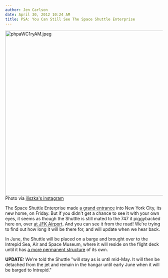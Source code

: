 ```yaml
---
author: Jen Carlson
date: April 30, 2012 10:24 AM
title: PSA: You Can Still See The Space Shuttle Enterprise
---
```


<p><span class="mt-enclosure mt-enclosure-image" style="display: inline;"> <img alt="phpaWC1ryAM.jpeg" src="https://web.archive.org/web/20120529112042im_/http://gothamist.com/attachments/arts_jen/phpaWC1ryAM.jpeg" width="640" height="527" class="image-none"> </span><br>
<span class="photo_caption">Photo via <a href="https://web.archive.org/web/20120529112042/http://instagr.am/p/KA0hBZuRwH/">jliszka&apos;s instagram</a></span></p>

<p>The Space Shuttle Enterprise made <a href="https://web.archive.org/web/20120529112042/http://gothamist.com/2012/04/27/photos_the_space_shuttle_enterprise.php#photo-1">a grand entrance</a> into New York City, its new home, on Friday. But if you didn&apos;t get a chance to see it with your own eyes, it seems as though the Shuttle is still mated to the 747 it piggybacked here on, over <a href="https://web.archive.org/web/20120529112042/http://gothamist.com/2012/04/27/photos_the_space_shuttle_enterprise_1.php#photo-1">at JFK Airport</a>. And you can see it from the road! We&apos;re trying to find out how long it will be there for, and will update when we hear back.</p>

<p>In June, the Shuttle will be placed on a barge and brought over to the Intrepid Sea, Air and Space Museum, where it will reside on the flight deck until it has <a href="https://web.archive.org/web/20120529112042/http://gothamist.com/2011/11/07/new_rendering_shows_space_shuttle_e.php">a more permanent structure</a> of its own.</p>

<p><strong>UPDATE:</strong> We&apos;re told the Shuttle &quot;will stay as is until mid-May.  It will then be detached from the jet and remain in the hangar until early June when it will be barged to Intrepid.&quot;</p>